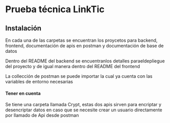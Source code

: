 # Prueba técnica LinkTic

## Instalación

En cada una de las carpetas se encuentran los proycetos para backend, frontend, documentación de apis en postman y documentación de base de datos

Dentro del README del backend se encuentranlos detalles paraeldepliegue del proyecto y de igual manera dentro del README del frontend

La collección de postman se puede importar la cual ya cuenta con las variables de entorno necesarias

#### Tener en cuenta
Se tiene una carpeta llamada Crypt, estas dos apis sirven para encriptar y desencriptar datos en caso que se necesite crear un usuario directamente por llamado de Api desde postman